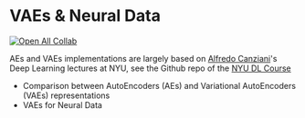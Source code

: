 # VAEs & Neural Data

[![Open All Collab](https://colab.research.google.com/assets/colab-badge.svg)](https://colab.research.google.com/github/sazio/VAEs/)

AEs and VAEs implementations are largely based on [Alfredo Canziani](https://atcold.github.io/NYU-DLSP21/)'s Deep Learning lectures at NYU, see the Github repo of the [NYU DL Course](https://github.com/Atcold/pytorch-Deep-Learning) 

* Comparison between AutoEncoders (AEs) and Variational AutoEncoders (VAEs) representations 
* VAEs for Neural Data
